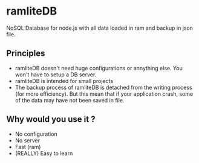 # ramliteDB
NoSQL Database for node.js with all data loaded in ram and backup in json file.

## Principles
- ramliteDB doesn't need huge configurations or annything else. You won't have to setup a DB server.
- ramliteDB is intended for small projects
- The backup process of ramliteDB is detached from the writing process (for more efficiency). But this mean that if your application crash, some of the data may have not been saved in file.

## Why would you use it ?
- No configuration
- No server
- Fast (ram)
- (REALLY) Easy to learn
